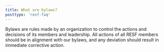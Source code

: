 ```yaml
---
title: What are bylaws?
posttype: 'resf-faq'
---
```


Bylaws are rules made by an organization to control the actions and decisions of its members and leadership. All actions of all RESF members should be in alignment with our bylaws, and any deviation should result in immediate corrective action.
